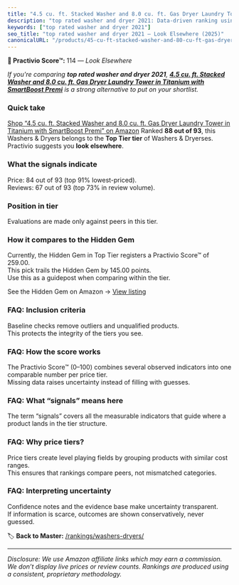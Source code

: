 ```yaml
---
title: "4.5 cu. ft. Stacked Washer and 8.0 cu. ft. Gas Dryer Laundry Tower in Titanium with SmartBoost Premi"
description: "top rated washer and dryer 2021: Data-driven ranking using the Practivio Score™. Positioned by quality, value, demand, findability, momentum."
keywords: ["top rated washer and dryer 2021"]
seo_title: "top rated washer and dryer 2021 — Look Elsewhere (2025)"
canonicalURL: "/products/45-cu-ft-stacked-washer-and-80-cu-ft-gas-dryer-laundry-tower-in-titanium-with-smartboost-premi-B0CP9Z2ND4/"
---
```


**🚫 Practivio Score™:** 114 — _Look Elsewhere_


*If you're comparing **top rated washer and dryer 2021**, **[4.5 cu. ft. Stacked Washer and 8.0 cu. ft. Gas Dryer Laundry Tower in Titanium with SmartBoost Premi](https://www.amazon.com/dp/B0CP9Z2ND4?tag=practivio-20)** is a strong alternative to put on your shortlist.*
### Quick take
[Shop “4.5 cu. ft. Stacked Washer and 8.0 cu. ft. Gas Dryer Laundry Tower in Titanium with SmartBoost Premi” on Amazon](https://www.amazon.com/dp/B0CP9Z2ND4?tag=practivio-20)
Ranked **88 out of 93**, this Washers & Dryers belongs to the **Top Tier tier** of Washers & Dryerses.  
Practivio suggests you **look elsewhere**.

### What the signals indicate
Price: 84 out of 93 (top 91% lowest-priced).  
Reviews: 67 out of 93 (top 73% in review volume).  

### Position in tier
Evaluations are made only against peers in this tier.

### How it compares to the Hidden Gem
Currently, the Hidden Gem in Top Tier registers a Practivio Score™ of 259.00.  
This pick trails the Hidden Gem by 145.00 points.  
Use this as a guidepost when comparing within the tier.  

See the Hidden Gem on Amazon → [View listing](https://www.amazon.com/dp/B0C72WLSJ1?tag=practivio-20)

### FAQ: Inclusion criteria
Baseline checks remove outliers and unqualified products.  
This protects the integrity of the tiers you see.

### FAQ: How the score works
The Practivio Score™ (0–100) combines several observed indicators into one comparable number per price tier.  
Missing data raises uncertainty instead of filling with guesses.

### FAQ: What “signals” means here
The term “signals” covers all the measurable indicators that guide where a product lands in the tier structure.

### FAQ: Why price tiers?
Price tiers create level playing fields by grouping products with similar cost ranges.  
This ensures that rankings compare peers, not mismatched categories.

### FAQ: Interpreting uncertainty
Confidence notes and the evidence base make uncertainty transparent.  
If information is scarce, outcomes are shown conservatively, never guessed.


🏷️ **Back to Master:** [/rankings/washers-dryers/](/rankings/washers-dryers/)

---
_Disclosure: We use Amazon affiliate links which may earn a commission. We don’t display live prices or review counts. Rankings are produced using a consistent, proprietary methodology._
